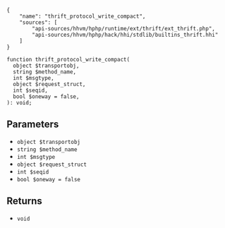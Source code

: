 ``` yamlmeta
{
    "name": "thrift_protocol_write_compact",
    "sources": [
        "api-sources/hhvm/hphp/runtime/ext/thrift/ext_thrift.php",
        "api-sources/hhvm/hphp/hack/hhi/stdlib/builtins_thrift.hhi"
    ]
}
```




``` Hack
function thrift_protocol_write_compact(
  object $transportobj,
  string $method_name,
  int $msgtype,
  object $request_struct,
  int $seqid,
  bool $oneway = false,
): void;
```




## Parameters




+ ` object $transportobj `
+ ` string $method_name `
+ ` int $msgtype `
+ ` object $request_struct `
+ ` int $seqid `
+ ` bool $oneway = false `




## Returns




* ` void `
<!-- HHAPIDOC -->
